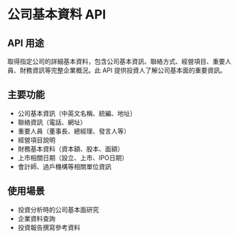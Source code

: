 # 公司基本資料 API

## API 用途
取得指定公司的詳細基本資料，包含公司基本資訊、聯絡方式、經營項目、重要人員、財務資訊等完整企業概況。此 API 提供投資人了解公司基本面的重要資訊。

## 主要功能
- 公司基本資訊（中英文名稱、統編、地址）
- 聯絡資訊（電話、網址）
- 重要人員（董事長、總經理、發言人等）
- 經營項目說明
- 財務基本資料（資本額、股本、面額）
- 上市相關日期（設立、上市、IPO日期）
- 會計師、過戶機構等相關單位資訊

## 使用場景
- 投資分析時的公司基本面研究
- 企業資料查詢
- 投資報告撰寫參考資料